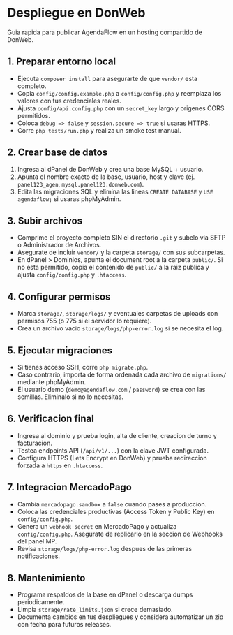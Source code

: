 # Despliegue en DonWeb

Guia rapida para publicar AgendaFlow en un hosting compartido de DonWeb.

## 1. Preparar entorno local
- Ejecuta `composer install` para asegurarte de que `vendor/` esta completo.
- Copia `config/config.example.php` a `config/config.php` y reemplaza los valores con tus credenciales reales.
- Ajusta `config/api.config.php` con un `secret_key` largo y origenes CORS permitidos.
- Coloca `debug => false` y `session.secure => true` si usaras HTTPS.
- Corre `php tests/run.php` y realiza un smoke test manual.

## 2. Crear base de datos
1. Ingresa al dPanel de DonWeb y crea una base MySQL + usuario.
2. Apunta el nombre exacto de la base, usuario, host y clave (ej. `panel123_agen`, `mysql.panel123.donweb.com`).
3. Edita las migraciones SQL y elimina las lineas `CREATE DATABASE` y `USE agendaflow;` si usaras phpMyAdmin.

## 3. Subir archivos
- Comprime el proyecto completo SIN el directorio `.git` y subelo via SFTP o Administrador de Archivos.
- Asegurate de incluir `vendor/` y la carpeta `storage/` con sus subcarpetas.
- En dPanel > Dominios, apunta el document root a la carpeta `public/`. Si no esta permitido, copia el contenido de `public/` a la raiz publica y ajusta `config/config.php` y `.htaccess`.

## 4. Configurar permisos
- Marca `storage/`, `storage/logs/` y eventuales carpetas de uploads con permisos 755 (o 775 si el servidor lo requiere).
- Crea un archivo vacio `storage/logs/php-error.log` si se necesita el log.

## 5. Ejecutar migraciones
- Si tienes acceso SSH, corre `php migrate.php`.
- Caso contrario, importa de forma ordenada cada archivo de `migrations/` mediante phpMyAdmin.
- El usuario demo (`demo@agendaflow.com` / `password`) se crea con las semillas. Eliminalo si no lo necesitas.

## 6. Verificacion final
- Ingresa al dominio y prueba login, alta de cliente, creacion de turno y facturacion.
- Testea endpoints API (`/api/v1/...`) con la clave JWT configurada.
- Configura HTTPS (Lets Encrypt en DonWeb) y prueba redireccion forzada a `https` en `.htaccess`.

## 7. Integracion MercadoPago
- Cambia `mercadopago.sandbox` a `false` cuando pases a produccion.
- Coloca las credenciales productivas (Access Token y Public Key) en `config/config.php`.
- Genera un `webhook_secret` en MercadoPago y actualiza `config/config.php`. Asegurate de replicarlo en la seccion de Webhooks del panel MP.
- Revisa `storage/logs/php-error.log` despues de las primeras notificaciones.

## 8. Mantenimiento
- Programa respaldos de la base en dPanel o descarga dumps periodicamente.
- Limpia `storage/rate_limits.json` si crece demasiado.
- Documenta cambios en tus despliegues y considera automatizar un zip con fecha para futuros releases.
